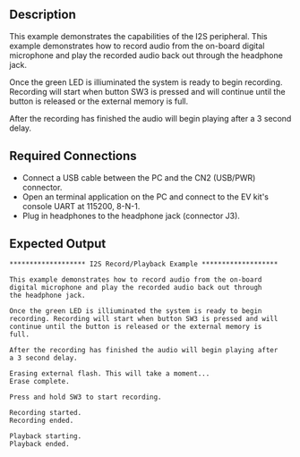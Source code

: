 ## Description

This example demonstrates the capabilities of the I2S peripheral. This example demonstrates how to record audio from the on-board digital microphone and play the recorded audio back out through the headphone jack.

Once the green LED is illiuminated the system is ready to begin recording. Recording will start when button SW3 is pressed and will continue until the button is released or the external memory is full.

After the recording has finished the audio will begin playing after a 3 second delay. 

## Required Connections

-   Connect a USB cable between the PC and the CN2 (USB/PWR) connector.
-   Open an terminal application on the PC and connect to the EV kit's console UART at 115200, 8-N-1.
-   Plug in headphones to the headphone jack (connector J3).

## Expected Output

```
******************* I2S Record/Playback Example *******************

This example demonstrates how to record audio from the on-board
digital microphone and play the recorded audio back out through
the headphone jack.

Once the green LED is illiuminated the system is ready to begin
recording. Recording will start when button SW3 is pressed and will
continue until the button is released or the external memory is
full.

After the recording has finished the audio will begin playing after
a 3 second delay.

Erasing external flash. This will take a moment...
Erase complete.

Press and hold SW3 to start recording.

Recording started.
Recording ended.

Playback starting.
Playback ended.
```

